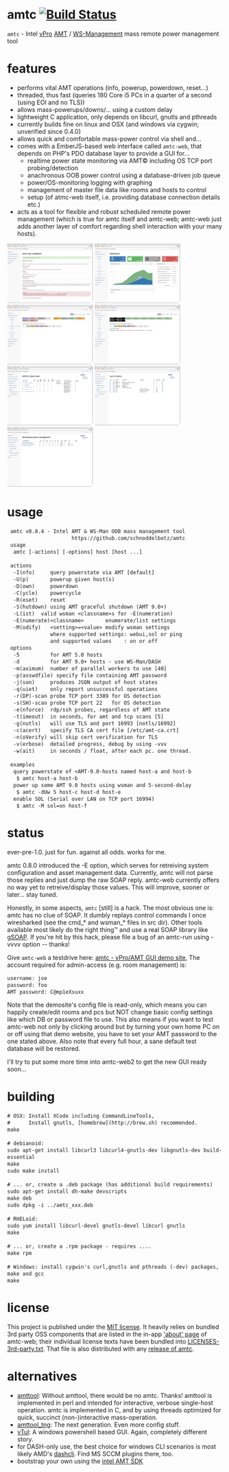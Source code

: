 amtc [![Build Status](https://travis-ci.org/schnoddelbotz/amtc.svg?branch=master)](https://travis-ci.org/schnoddelbotz/amtc)
================================

`amtc` - Intel [vPro](http://de.wikipedia.org/wiki/Intel_vPro) [AMT](http://en.wikipedia.org/wiki/Intel_Active_Management_Technology) / [WS-Management](http://en.wikipedia.org/wiki/WS-Management) mass remote power management tool

features
========

* performs vital AMT operations (info, powerup, powerdown, reset...)
* threaded, thus fast (queries 180 Core i5 PCs in a quarter of a second (using EOI and no TLS))
* allows mass-powerups/downs/... using a custom delay
* lightweight C application, only depends on libcurl, gnutls and pthreads
* currently builds fine on linux and OSX (and windows via cygwin; unverified since 0.4.0)
* allows quick and comfortable mass-power control via shell and...
* comes with a EmberJS-based web interface called `amtc-web`,
  that depends on PHP's PDO database layer to provide a GUI for...
  * realtime power state monitoring via AMT© including OS TCP port probing/detection
  * anachronous OOB power control using a database-driven job queue
  * power/OS-monitoring logging with graphing
  * management of master file data like rooms and hosts to control
  * setup (of atmc-web itself, i.e. providing database connection details etc.)
* acts as a tool for flexible and robust scheduled remote power management (which is true for amtc itself and amtc-web; amtc-web just adds another layer of comfort regarding shell interaction with your many hosts).

<img src="screenshots/setup.png" width="200px" />
<img src="screenshots/dashboard.png" width="200px" />
<img src="screenshots/monitor-states.png" width="200px" />
<img src="screenshots/monitor-selection.png" width="200px" />
<img src="screenshots/manage-amtoptions.png" width="200px" />
<img src="screenshots/manage-rooms.png" width="200px" />
<img src="screenshots/manage-schedule.png" width="200px" />

usage
=====

```
 amtc v0.8.4 - Intel AMT & WS-Man OOB mass management tool
                     https://github.com/schnoddelbotz/amtc
 usage
  amtc [-actions] [-options] host [host ...]

 actions
  -I(nfo)     query powerstate via AMT [default]
  -U(p)       powerup given host(s)
  -D(own)     powerdown
  -C(ycle)    powercycle
  -R(eset)    reset
  -S(hutdown) using AMT graceful shutdown (AMT 9.0+)
  -L(ist)  valid wsman <classname>s for -E(numeration)
  -E(numerate)<classname>       enumerate/list settings
  -M(odify)   <setting>=<value> modify wsman settings
              where supported settings: webui,sol or ping
              and supported values    : on or off
 options
  -5          for AMT 5.0 hosts
  -d          for AMT 9.0+ hosts - use WS-Man/DASH
  -m(aximum)  number of parallel workers to use [40]
  -p(asswdfile) specify file containing AMT password
  -j(son)     produces JSON output of host states
  -q(uiet)    only report unsuccessful operations
  -r(DP)-scan probe TCP port 3389 for OS detection
  -s(SH)-scan probe TCP port 22   for OS detection
  -e(nforce)  rdp/ssh probes, regardless of AMT state
  -t(imeout)  in seconds, for amt and tcp scans [5]
  -g(nutls)   will use TLS and port 16993 [notls/16992]
  -c(acert)   specify TLS CA cert file [/etc/amt-ca.crt]
  -n(oVerify) will skip cert verification for TLS
  -v(erbose)  detailed progress, debug by using -vvv
  -w(ait)     in seconds / float, after each pc. one thread.

 examples
  query powerstate of <AMT-9.0-hosts named host-a and host-b
   $ amtc host-a host-b
  power up some AMT 9.0 hosts using wsman and 5-second-delay
   $ amtc -dUw 5 host-c host-d host-e
  enable SOL (Serial over LAN on TCP port 16994)
   $ amtc -M sol=on host-f

```

status
======
ever-pre-1.0. just for fun. against all odds. works for me.

amtc 0.8.0 introduced the -E option, which serves for retreiving system
configuration and asset management data. Currently, amtc will not parse
those replies and just dump the raw SOAP reply. amtc-web currently
offers no way yet to retreive/display those values. This will improve,
sooner or later... stay tuned.

Honestly, in some aspects, `amtc` [still] is a hack. The most obvious
one is: amtc has no clue of SOAP. It dumbly replays control commands
I once wiresharked (see the cmd_* and wsman_* files in src dir).
Other tools available most likely do the right thing™ and use
a real SOAP library like [gSOAP](http://www.cs.fsu.edu/~engelen/soap.html).
If you're hit by this hack, please file a bug of an amtc-run
using -vvvv option -- thanks!

Give `amtc-web` a testdrive here:
<a href="http://jan.hacker.ch/projects/amtc/demo">amtc - vPro/AMT GUI demo site</a>,
The account required for admin-access (e.g. room management) is:
```
username: joe
password: foo
AMT password: C@mp1eXsuxx
```
Note that the demosite's config file is read-only, which means you can
happily create/edit rooms and pcs but NOT change basic config settings
like which DB or password file to use. This also means if you want to
test amtc-web not only by clicking around but by turning your own home
PC on or off using that demo website, you have to set your AMT password 
to the one stated above. Also note that every full hour, a sane default 
test database will be restored.

I'll try to put some more time into amtc-web2 to get the new GUI ready soon...


building
========
```
# OSX: Install XCode including CommandLineTools,
#      Install gnutls, [homebrew](http://brew.sh) recommended.
make

# debianoid: 
sudo apt-get install libcurl3 libcurl4-gnutls-dev libgnutls-dev build-essential
make
sudo make install

# ... or, create a .deb package (has additional build requirements)
sudo apt-get install dh-make devscripts
make deb
sudo dpkg -i ../amtc_xxx.deb

# RHELoid: 
sudo yum install libcurl-devel gnutls-devel libcurl gnutls
make

# ... or, create a .rpm package - requires ....
make rpm

# Windows: install cygwin's curl,gnutls and pthreads (-dev) packages, make and gcc
make
```

license
=======
This project is published under the [MIT license](../master/LICENSE.txt).
It heavily relies on bundled 3rd party OSS components that are listed in the
in-app ['about' page](../master/amtc-web2/pages/about.md) of amtc-web;
their individual license texts have been bundled into 
[LICENSES-3rd-party.txt](../master/amtc-web2/LICENSES-3rd-party.txt). That file is also
distributed with any [release of amtc](https://github.com/schnoddelbotz/amtc/releases).

alternatives
============
- [amttool](http://www.kraxel.org/cgit/amtterm/tree/amttool):
  Without amttool, there would be no amtc. Thanks! 
  amttool is implemented in perl and intended for interactive, verbose single-host operation.
  amtc is implemented in C, and by using threads optimized for quick, succinct (non-)interactive mass-operation.
- [amttool_tng](http://sourceforge.net/projects/amttool-tng):
  The next generation. Even more config stuff.
- [vTul](https://github.com/Tulpep/vTul):
  A windows powershell based GUI. Again, completely different story.
- for DASH-only use, the best choice for windows CLI scenarios is most likely AMD's [dashcli](http://developer.amd.com/tools-and-sdks/cpu-development/client-management-tools-for-dmtf-dash/). Find MS SCCM plugins there, too.
- bootstrap your own using the [intel AMT SDK](http://software.intel.com/sites/manageability/AMT_Implementation_and_Reference_Guide)
